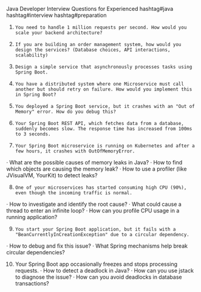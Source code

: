 Java Developer Interview Questions for Experienced
hashtag#java hashtag#interview hashtag#preparation
1.     You need to handle 1 million requests per second. How would you scale your backend architecture?
2.     If you are building an order management system, how would you design the services? (Database choices, API interactions, scalability)
3.     Design a simple service that asynchronously processes tasks using Spring Boot.
4.     You have a distributed system where one Microservice must call another but should retry on failure. How would you implement this in Spring Boot?
5.     You deployed a Spring Boot service, but it crashes with an "Out of Memory" error. How do you debug this?
6.     Your Spring Boot REST API, which fetches data from a database, suddenly becomes slow. The response time has increased from 100ms to 3 seconds.
7.     Your Spring Boot microservice is running on Kubernetes and after a few hours, it crashes with OutOfMemoryError.
·       What are the possible causes of memory leaks in Java?
·       How to find which objects are causing the memory leak?
·       How to use a profiler (like JVisualVM, YourKit) to detect leaks?

8.     One of your microservices has started consuming high CPU (90%), even though the incoming traffic is normal.
·       How to investigate and identify the root cause?
·       What could cause a thread to enter an infinite loop?
·        How can you profile CPU usage in a running application?

9.     You start your Spring Boot application, but it fails with a "BeanCurrentlyInCreationException" due to a circular dependency.
·       How to debug and fix this issue?
·       What Spring mechanisms help break circular dependencies?

10.  Your Spring Boot app occasionally freezes and stops processing requests.
·       How to detect a deadlock in Java?
·       How can you use jstack to diagnose the issue?
·       How can you avoid deadlocks in database transactions?
